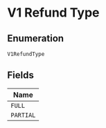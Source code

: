 
# V1 Refund Type

## Enumeration

`V1RefundType`

## Fields

| Name |
|  --- |
| `FULL` |
| `PARTIAL` |

